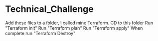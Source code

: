 # Technical_Challenge
Add these files to a folder, I called mine Terraform.
CD to this folder
Run "Terraform init"
Run "Terraform plan"
Run "Terraform apply"
When complete run "Terraform Destroy"

